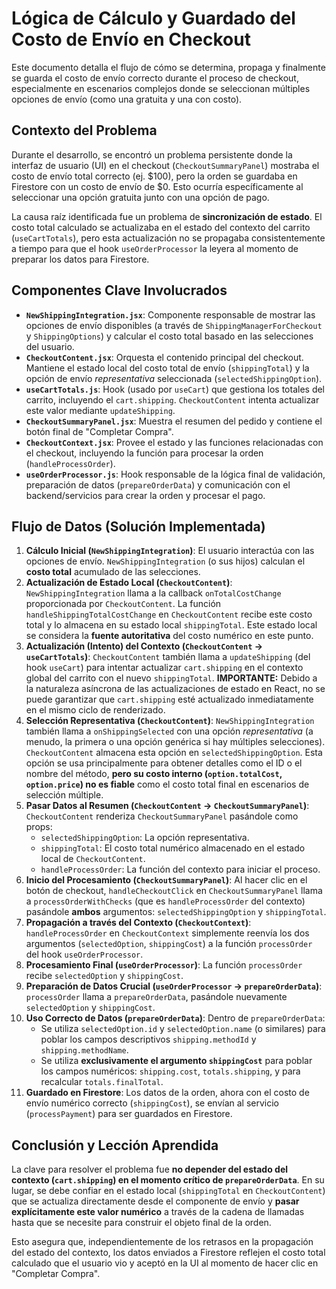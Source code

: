 # Lógica de Cálculo y Guardado del Costo de Envío en Checkout

Este documento detalla el flujo de cómo se determina, propaga y finalmente se guarda el costo de envío correcto durante el proceso de checkout, especialmente en escenarios complejos donde se seleccionan múltiples opciones de envío (como una gratuita y una con costo).

## Contexto del Problema

Durante el desarrollo, se encontró un problema persistente donde la interfaz de usuario (UI) en el checkout (`CheckoutSummaryPanel`) mostraba el costo de envío total correcto (ej. $100), pero la orden se guardaba en Firestore con un costo de envío de $0. Esto ocurría específicamente al seleccionar una opción gratuita junto con una opción de pago.

La causa raíz identificada fue un problema de **sincronización de estado**. El costo total calculado se actualizaba en el estado del contexto del carrito (`useCartTotals`), pero esta actualización no se propagaba consistentemente a tiempo para que el hook `useOrderProcessor` la leyera al momento de preparar los datos para Firestore.

## Componentes Clave Involucrados

-   **`NewShippingIntegration.jsx`**: Componente responsable de mostrar las opciones de envío disponibles (a través de `ShippingManagerForCheckout` y `ShippingOptions`) y calcular el costo total basado en las selecciones del usuario.
-   **`CheckoutContent.jsx`**: Orquesta el contenido principal del checkout. Mantiene el estado local del costo total de envío (`shippingTotal`) y la opción de envío *representativa* seleccionada (`selectedShippingOption`).
-   **`useCartTotals.js`**: Hook (usado por `useCart`) que gestiona los totales del carrito, incluyendo el `cart.shipping`. `CheckoutContent` intenta actualizar este valor mediante `updateShipping`.
-   **`CheckoutSummaryPanel.jsx`**: Muestra el resumen del pedido y contiene el botón final de "Completar Compra".
-   **`CheckoutContext.jsx`**: Provee el estado y las funciones relacionadas con el checkout, incluyendo la función para procesar la orden (`handleProcessOrder`).
-   **`useOrderProcessor.js`**: Hook responsable de la lógica final de validación, preparación de datos (`prepareOrderData`) y comunicación con el backend/servicios para crear la orden y procesar el pago.

## Flujo de Datos (Solución Implementada)

1.  **Cálculo Inicial (`NewShippingIntegration`)**: El usuario interactúa con las opciones de envío. `NewShippingIntegration` (o sus hijos) calculan el **costo total** acumulado de las selecciones.
2.  **Actualización de Estado Local (`CheckoutContent`)**: `NewShippingIntegration` llama a la callback `onTotalCostChange` proporcionada por `CheckoutContent`. La función `handleShippingTotalCostChange` en `CheckoutContent` recibe este costo total y lo almacena en su estado local `shippingTotal`. Este estado local se considera la **fuente autoritativa** del costo numérico en este punto.
3.  **Actualización (Intento) del Contexto (`CheckoutContent` -> `useCartTotals`)**: `CheckoutContent` también llama a `updateShipping` (del hook `useCart`) para intentar actualizar `cart.shipping` en el contexto global del carrito con el nuevo `shippingTotal`. **IMPORTANTE:** Debido a la naturaleza asíncrona de las actualizaciones de estado en React, no se puede garantizar que `cart.shipping` esté actualizado inmediatamente en el mismo ciclo de renderizado.
4.  **Selección Representativa (`CheckoutContent`)**: `NewShippingIntegration` también llama a `onShippingSelected` con una opción *representativa* (a menudo, la primera o una opción genérica si hay múltiples selecciones). `CheckoutContent` almacena esta opción en `selectedShippingOption`. Esta opción se usa principalmente para obtener detalles como el ID o el nombre del método, **pero su costo interno (`option.totalCost`, `option.price`) no es fiable** como el costo total final en escenarios de selección múltiple.
5.  **Pasar Datos al Resumen (`CheckoutContent` -> `CheckoutSummaryPanel`)**: `CheckoutContent` renderiza `CheckoutSummaryPanel` pasándole como props:
    *   `selectedShippingOption`: La opción representativa.
    *   `shippingTotal`: El costo total numérico almacenado en el estado local de `CheckoutContent`.
    *   `handleProcessOrder`: La función del contexto para iniciar el proceso.
6.  **Inicio del Procesamiento (`CheckoutSummaryPanel`)**: Al hacer clic en el botón de checkout, `handleCheckoutClick` en `CheckoutSummaryPanel` llama a `processOrderWithChecks` (que es `handleProcessOrder` del contexto) pasándole **ambos** argumentos: `selectedShippingOption` y `shippingTotal`.
7.  **Propagación a través del Contexto (`CheckoutContext`)**: `handleProcessOrder` en `CheckoutContext` simplemente reenvía los dos argumentos (`selectedOption`, `shippingCost`) a la función `processOrder` del hook `useOrderProcessor`.
8.  **Procesamiento Final (`useOrderProcessor`)**: La función `processOrder` recibe `selectedOption` y `shippingCost`.
9.  **Preparación de Datos Crucial (`useOrderProcessor` -> `prepareOrderData`)**: `processOrder` llama a `prepareOrderData`, pasándole nuevamente `selectedOption` y `shippingCost`.
10. **Uso Correcto de Datos (`prepareOrderData`)**: Dentro de `prepareOrderData`:
    *   Se utiliza `selectedOption.id` y `selectedOption.name` (o similares) para poblar los campos descriptivos `shipping.methodId` y `shipping.methodName`.
    *   Se utiliza **exclusivamente el argumento `shippingCost`** para poblar los campos numéricos: `shipping.cost`, `totals.shipping`, y para recalcular `totals.finalTotal`.
11. **Guardado en Firestore**: Los datos de la orden, ahora con el costo de envío numérico correcto (`shippingCost`), se envían al servicio (`processPayment`) para ser guardados en Firestore.

## Conclusión y Lección Aprendida

La clave para resolver el problema fue **no depender del estado del contexto (`cart.shipping`) en el momento crítico de `prepareOrderData`**. En su lugar, se debe confiar en el estado local (`shippingTotal` en `CheckoutContent`) que se actualiza directamente desde el componente de envío y **pasar explícitamente este valor numérico** a través de la cadena de llamadas hasta que se necesite para construir el objeto final de la orden.

Esto asegura que, independientemente de los retrasos en la propagación del estado del contexto, los datos enviados a Firestore reflejen el costo total calculado que el usuario vio y aceptó en la UI al momento de hacer clic en "Completar Compra". 